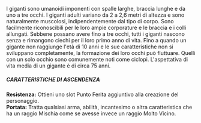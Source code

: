 I giganti sono umanoidi imponenti con spalle larghe, braccia lunghe e da uno a tre occhi. I giganti adulti variano da 2 a 2,6 metri di altezza e sono naturalmente muscolosi, indipendentemente dal tipo di corpo. Sono facilmente riconoscibili per le loro ampie corporature e le braccia e i colli allungati. Sebbene possano avere fino a tre occhi, tutti i giganti nascono senza e rimangono ciechi per il loro primo anno di vita. Fino a quando un gigante non raggiunge l'età di 10 anni e le sue caratteristiche non si sviluppano completamente, la formazione dei loro occhi può fluttuare. Quelli con un solo occhio sono comunemente noti come ciclopi. L'aspettativa di vita media di un gigante è di circa 75 anni.

##### CARATTERISTICHE DI ASCENDENZA
**Resistenza:** Ottieni uno slot Punto Ferita aggiuntivo alla creazione del personaggio.  
**Portata:** Tratta qualsiasi arma, abilità, incantesimo o altra caratteristica che ha un raggio Mischia come se avesse invece un raggio Molto Vicino.